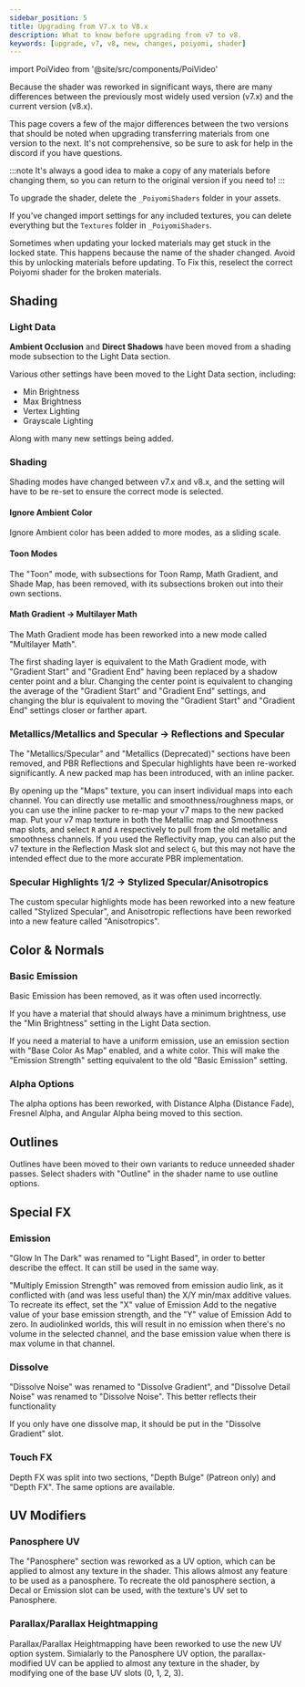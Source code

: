 ```yaml
---
sidebar_position: 5
title: Upgrading from V7.x to V8.x
description: What to know before upgrading from v7 to v8.
keywords: [upgrade, v7, v8, new, changes, poiyomi, shader]
---
```

import PoiVideo from '@site/src/components/PoiVideo' 

Because the shader was reworked in significant ways, there are many differences between the previously most widely used version (v7.x) and the current version (v8.x).

This page covers a few of the major differences between the two versions that should be noted when upgrading transferring materials from one version to the next. It's not comprehensive, so be sure to ask for help in the discord if you have questions.

:::note
It's always a good idea to make a copy of any materials before changing them, so you can return to the original version if you need to!
:::

To upgrade the shader, delete the `_PoiyomiShaders` folder in your assets.

If you've changed import settings for any included textures, you can delete everything but the `Textures` folder in `_PoiyomiShaders`.

Sometimes when updating your locked materials may get stuck in the locked state. This happens because the name of the shader changed. Avoid this by unlocking materials before updating. To Fix this, reselect the correct Poiyomi shader for the broken materials.

## Shading

### Light Data

**Ambient Occlusion** and **Direct Shadows** have been moved from a shading mode subsection to the Light Data section. 

Various other settings have been moved to the Light Data section, including:

- Min Brightness
- Max Brightness
- Vertex Lighting
- Grayscale Lighting

Along with many new settings being added.

### Shading

Shading modes have changed between v7.x and v8.x, and the setting will have to be re-set to ensure the correct mode is selected.

#### Ignore Ambient Color

Ignore Ambient color has been added to more modes, as a sliding scale.

#### Toon Modes

The "Toon" mode, with subsections for Toon Ramp, Math Gradient, and Shade Map, has been removed, with its subsections broken out into their own sections.

#### Math Gradient -> Multilayer Math

The Math Gradient mode has been reworked into a new mode called "Multilayer Math".

The first shading layer is equivalent to the Math Gradient mode, with "Gradient Start" and "Gradient End" having been replaced by a shadow center point and a blur. Changing the center point is equivalent to changing the average of the "Gradient Start" and "Gradient End" settings, and changing the blur is equivalent to moving the "Gradient Start" and "Gradient End" settings closer or farther apart.

### Metallics/Metallics and Specular -> Reflections and Specular

The "Metallics/Specular" and "Metallics (Deprecated)" sections have been removed, and PBR Reflections and Specular highlights have been re-worked significantly. A new packed map has been introduced, with an inline packer.

By opening up the "Maps" texture, you can insert individual maps into each channel. You can directly use metallic and smoothness/roughness maps, or you can use the inline packer to re-map your v7 maps to the new packed map. Put your v7 map texture in both the Metallic map and Smoothness map slots, and select `R` and `A` respectively to pull from the old metallic and smoothness channels. If you used the Reflectivity map, you can also put the v7 texture in the Reflection Mask slot and select `G`, but this may not have the intended effect due to the more accurate PBR implementation.

### Specular Highlights 1/2 -> Stylized Specular/Anisotropics

The custom specular highlights mode has been reworked into a new feature called "Stylized Specular", and Anisotropic reflections have been reworked into a new feature called "Anisotropics".

## Color & Normals

### Basic Emission

Basic Emission has been removed, as it was often used incorrectly.

If you have a material that should always have a minimum brightness, use the "Min Brightness" setting in the Light Data section.

If you need a material to have a uniform emission, use an emission section with "Base Color As Map" enabled, and a white color. This will make the "Emission Strength" setting equivalent to the old "Basic Emission" setting.

### Alpha Options

The alpha options has been reworked, with Distance Alpha (Distance Fade), Fresnel Alpha, and Angular Alpha being moved to this section.

## Outlines

Outlines have been moved to their own variants to reduce unneeded shader passes. Select shaders with "Outline" in the shader name to use outline options.

## Special FX

### Emission

"Glow In The Dark" was renamed to "Light Based", in order to better describe the effect. It can still be used in the same way.

"Multiply Emission Strength" was removed from emission audio link, as it conflicted with (and was less useful than) the X/Y min/max additive values. To recreate its effect, set the "X" value of Emission Add to the negative value of your base emission strength, and the "Y" value of Emission Add to zero. In audiolinked worlds, this will result in no emission when there's no volume in the selected channel, and the base emission value when there is max volume in that channel.

### Dissolve

"Dissolve Noise" was renamed to "Dissolve Gradient", and "Dissolve Detail Noise" was renamed to "Dissolve Noise". This better reflects their functionality

If you only have one dissolve map, it should be put in the "Dissolve Gradient" slot.

### Touch FX

Depth FX was split into two sections, "Depth Bulge" (Patreon only) and "Depth FX". The same options are available.

## UV Modifiers

### Panosphere UV

The "Panosphere" section was reworked as a UV option, which can be applied to almost any texture in the shader. This allows almost any feature to be used as a panosphere. To recreate the old panosphere section, a Decal or Emission slot can be used, with the texture's UV set to Panosphere.

### Parallax/Parallax Heightmapping

Parallax/Parallax Heightmapping have been reworked to use the new UV option system. Simialarly to the Panosphere UV option, the parallax-modified UV can be applied to almost any texture in the shader, by modifying one of the base UV slots (0, 1, 2, 3).
